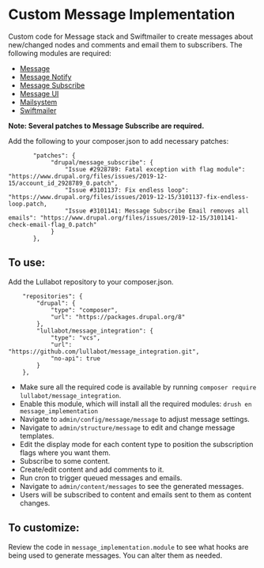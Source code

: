 # Custom Message Implementation

Custom code for Message stack and Swiftmailer to create messages about
 new/changed nodes and comments and email them to subscribers. The following
 modules are required:

- [Message](https://www.drupal.org/project/message)
- [Message Notify](https://www.drupal.org/project/message_notify)
- [Message Subscribe](https://www.drupal.org/project/message_subscribe)
- [Message UI](https://www.drupal.org/project/message_ui)
- [Mailsystem](https://www.drupal.org/project/mailsystem)
- [Swiftmailer](https://www.drupal.org/project/swiftmailer)

**Note: Several patches to Message Subscribe are required.**

Add the following to your composer.json to add necessary patches:

```
       "patches": {
            "drupal/message_subscribe": {
                "Issue #2928789: Fatal exception with flag module": "https://www.drupal.org/files/issues/2019-12-15/account_id_2928789_0.patch",
                "Issue #3101137: Fix endless loop": "https://www.drupal.org/files/issues/2019-12-15/3101137-fix-endless-loop.patch,
                "Issue #3101141: Message Subscribe Email removes all emails": "https://www.drupal.org/files/issues/2019-12-15/3101141-check-email-flag_0.patch"
            }
       },
```


## To use:

Add the Lullabot repository to your composer.json.

```
    "repositories": {
        "drupal": {
            "type": "composer",
            "url": "https://packages.drupal.org/8"
        },
        "lullabot/message_integration": {
            "type": "vcs",
            "url": "https://github.com/lullabot/message_integration.git",
            "no-api": true
        }
    },

```

- Make sure all the required code is available by running
 `composer require lullabot/message_integration`.
- Enable this module, which will install all the required modules:
 `drush en message_implementation`
- Navigate to `admin/config/message/message` to adjust message settings.
- Navigate to `admin/structure/message` to edit and change message templates.
- Edit the display mode for each content type to position the subscription flags
 where you want them.
- Subscribe to some content.
- Create/edit content and add comments to it.
- Run cron to trigger queued messages and emails.
- Navigate to `admin/content/messages` to see the generated messages.
- Users will be subscribed to content and emails sent to them as content
 changes.

## To customize:

Review the code in `message_implementation.module` to see what hooks are being
 used to generate messages. You can alter them as needed.
